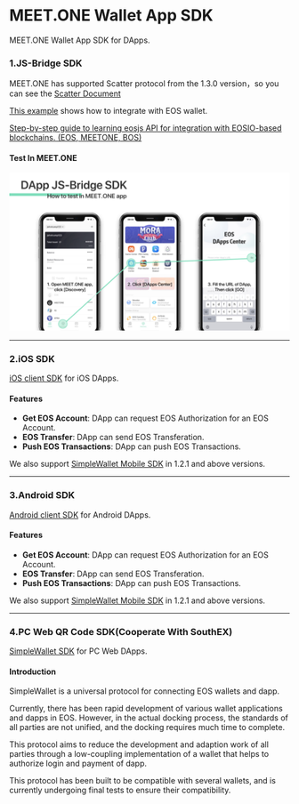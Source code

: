 MEET.ONE Wallet App SDK    
==============
MEET.ONE Wallet App SDK  for DApps.

### 1.JS-Bridge SDK

MEET.ONE has supported Scatter protocol from the 1.3.0 version，so you can see the [Scatter Document](https://get-scatter.com/docs/dev/setting-up-for-web-apps)

[This example](https://github.com/meet-one/eos-wallet-integration) shows how to integrate with EOS wallet.

[Step-by-step guide to learning eosjs API for integration with EOSIO-based blockchains. (EOS, MEETONE, BOS)](https://github.com/meet-one/eosjs-guide)

#### Test In MEET.ONE 
![image](https://github.com/meet-one/JS-SDK/raw/master/testInMeetOne.jpg)

-------

### 2.iOS SDK

[iOS client SDK](https://github.com/meet-one/Client-SDK-iOS) for iOS DApps.

#### Features
- **Get EOS Account**: DApp can request EOS Authorization for an EOS Account.
- **EOS Transfer**: DApp can send EOS Transferation.
- **Push EOS Transactions**: DApp can push EOS Transactions.

We also support [SimpleWallet Mobile SDK](https://github.com/southex/SimpleWallet/blob/master/README_en.md) in 1.2.1 and above versions.

-------

### 3.Android SDK

[Android client SDK](https://github.com/meet-one/Client-SDK-Android) for Android DApps.

#### Features
- **Get EOS Account**: DApp can request EOS Authorization for an EOS Account.
- **EOS Transfer**: DApp can send EOS Transferation.
- **Push EOS Transactions**: DApp can push EOS Transactions.

We also support [SimpleWallet Mobile SDK](https://github.com/southex/SimpleWallet/blob/master/README_en.md) in 1.2.1 and above versions.

-------

### 4.PC Web QR Code SDK(Cooperate With SouthEX)

[SimpleWallet SDK](https://github.com/southex/SimpleWallet/blob/master/README_en.md) for PC Web DApps.

#### Introduction

SimpleWallet is a universal protocol for connecting EOS wallets and dapp.

Currently, there has been rapid development of various wallet applications and dapps in EOS. However, in the actual docking process, the standards of all parties are not unified, and the docking requires much time to complete.

This protocol aims to reduce the development and adaption work of all parties through a low-coupling implementation of a wallet that helps to authorize login and payment of dapp.

This protocol has been built to be compatible with several wallets, and is currently undergoing final tests to ensure their compatibility.
